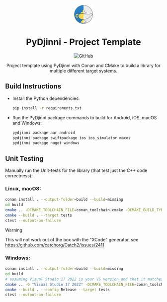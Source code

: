 <div align="center">

<img src="docs/assets/icon.png" width="60" height="60" alt="logo">

# PyDjinni - Project Template

![GitHub](https://img.shields.io/github/license/pydjinni/pydjinni-project-template)

Project template using PyDjinni with Conan and CMake to build a library for multiple different target systems.

</div>

## Build Instructions

- Install the Python dependencies:
  ```sh
  pip install -r requirements.txt
  ```
- Run the PyDjinni package commands to build for Android, iOS, macOS and Windows:
  ```sh
  pydjinni package aar android
  pydjinni package swiftpackage ios ios_simulator macos
  pydjinni package nuget windows
  ```
  
## Unit Testing

Manually run the Unit-tests for the library (that test just the C++ code correctness):

### Linux, macOS:

```sh
conan install . --output-folder=build --build=missing
cd build
cmake .. -DCMAKE_TOOLCHAIN_FILE=conan_toolchain.cmake -DCMAKE_BUILD_TYPE=Release
cmake --build . --target tests
ctest --output-on-failure
```

> [!WARNING]
> This will not work out of the box with the "XCode" generator, see https://github.com/catchorg/Catch2/issues/2411
  
### Windows:

```sh
conan install . --output-folder=build --build=missing
cd build
# assuming Visual Studio 17 2022 is your VS version and that it matches your default profile
cmake .. -G "Visual Studio 17 2022" -DCMAKE_TOOLCHAIN_FILE=conan_toolchain.cmake
cmake --build . --config Release --target tests
ctest --output-on-failure
```